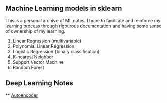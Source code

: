 ## Machine Learning models in sklearn
This is a personal archive of ML notes. I hope to facilitate and reinforce my learning process through rigourous documentation and having some sense of ownership of my learning.

1. Linear Regression (multivariable)
2. Polynomial Linear Regression
3. Logistic Regression (binary classification)
4. K-nearest Neighbor
5. Support Vector Machine
6. Random Forest

## Deep Learning Notes
** [Autoencoder](https://github.com/savvyguru/MachineLearning/edit/master/autoencoder.md)
